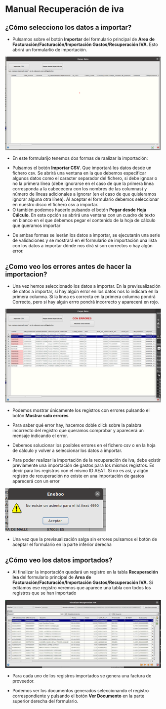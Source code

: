 # Manual Recuperación de iva

## ¿Cómo selecciono los datos a importar?

* Pulsamos sobre el botón **Importar** del formulario principal de **Area de Facturación/Facturación/Importación Gastos/Recuperación IVA**. Esto abrirá un formularlio de importación.

![Formulario de importación](./img/formimportacion.png)

* En este formularijo tenemos dos formas de raalizar la importación:
- Pulsamos el botón **Importar CSV**. Que importará los datos desde un fichero csv. Se abrirá una ventana en la que debemos especificar algunos datos como el caracter separador del fichero, si debe ignoar o no la primera línea (debe ignorarse en el caso de que la primera línea corresponda a la cabececera con los nombres de las columnas) y número de líneas adicionales a ignorar (en el caso de que quisíeramos ignorar alguna otra línea). Al aceptar el formulario debemos seleccionar en nuestro disco el fichero csv a importar.
- O también podemos hacerlo pulsando el botón **Pegar desde Hoja Cálculo**. En esta opción se abrirá una ventana con un cuadro de texto en blanco en el que debemos pegar el contenido de la hoja de cálculo que queramos importar

* De ambas formas se leerán los datos a importar, se ejecutarán una serie de validaciones y se mostrará en el formulario de importación una lista con los datos a importar dónde nos dirá si son correctos o hay algún error.


## ¿Como veo los errores antes de hacer la importacion?

* Una vez hemos seleccionado los datos a importar. En la previsualización de datos a importar, si hay algún error en los datos nos lo indicará en la primera columna. Si la línea es correcta en la primera columna pondrá Correcto, pero si hay algún errro pondrá incorrecto y aparecerá en rojo. 

![Errores en formulario de importación](./img/formimportacionerrores.png)

* Podemos mostrar únicamente los registros con errores pulsando el botón **Mostrar solo errores**

* Para saber qué error hay, hacemos doble click sobre la palabra incorrecto del registro que queramos comprobar y aparecerá un mensaje indicando el error.

* Debemos solucionar los posibles errores en el fichero csv o en la hoja de cálculo y volver a seleccionar los datos a importar.

* Para poder realizar la importación de la recuperación de iva, debe existir previamente una importación de gastos para los mismos registros. Es decir para los registros con el mismo ID AEAT. Si no es así, y algún registro de recuperación no existe en una importación de gastos aparecerá con un error

![Error de importación](./img/errorimpgastos.png)

* Una vez que la previsualización salga sin errores pulsamos el botón de aceptar el formulario en la parte inferior derecha


## ¿Cómo veo los datos importados?

* Al finalizar la importación quedará un registro en la tabla **Recuperación Iva** del formulario principal de **Area de Facturación/Facturación/Importación Gastos/Recuperación IVA**. Si editamos ese registro veremos que aparece una tabla con todos los registros que se han importado

![Datos importados](./img/datosimportados.png)

* Para cada uno de los registros importados se genera una factura de proveedor.

* Podemos ver los documentos generados seleccionando el registro correspondiente y pulsando el botón **Ver Documento** en la parte superior derecha del formulario.